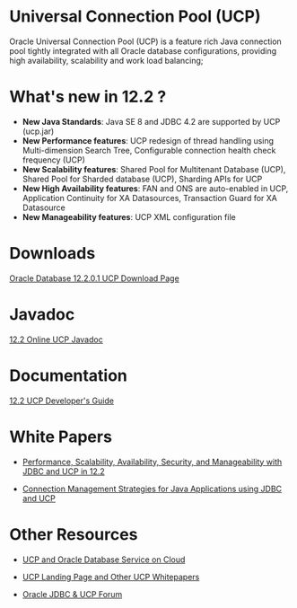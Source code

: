 # Universal Connection Pool (UCP)
Oracle Universal Connection Pool (UCP) is a feature rich Java connection pool tightly integrated with all Oracle database configurations, providing high availability, scalability and work load balancing; 

# What's new in 12.2 ? 

* **New Java Standards**: Java SE 8 and JDBC 4.2 are supported by UCP (ucp.jar) 
* **New Performance features**: UCP redesign of thread handling using Multi-dimension Search Tree, Configurable connection health check frequency (UCP)
* **New Scalability features**: Shared Pool for Multitenant Database (UCP), Shared Pool for Sharded database (UCP), Sharding APIs for UCP
* **New High Availability features**: FAN and ONS are auto-enabled in UCP, Application Continuity for XA Datasources, Transaction Guard for XA Datasource
* **New Manageability features**: UCP XML configuration file

# Downloads

[Oracle Database 12.2.0.1 UCP Download Page](http://www.oracle.com/technetwork/database/features/jdbc/jdbc-ucp-122-3110062.html)

# Javadoc 

[12.2 Online UCP Javadoc](http://docs.oracle.com/database/122/JJUAR/toc.htm) 

# Documentation 

[12.2 UCP Developer's Guide](https://docs.oracle.com/database/122/JJUCP/toc.htm) 

# White Papers 

* [Performance, Scalability, Availability, Security, and Manageability with JDBC and UCP in 12.2](http://www.oracle.com/technetwork/database/application-development/jdbc/jdbcanducp122-3628966.pdf)

* [Connection Management Strategies for Java Applications using JDBC and UCP](http://www.oracle.com/technetwork/database/application-development/jdbc-ucp-conn-mgmt-strategies-3045654.pdf)

# Other Resources 

* [UCP and Oracle Database Service on Cloud](http://www.oracle.com/technetwork/database/application-development/jdbc/documentation/index.html) 

* [UCP Landing Page and Other UCP Whitepapers](http://www.oracle.com/technetwork/database/application-development/jdbc/overview/index.html)

* [Oracle JDBC & UCP Forum](https://community.oracle.com/community/java/database_connectivity/java_database_connectivity/)







